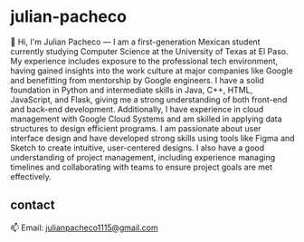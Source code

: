 # julian-pacheco

👋 Hi, I'm Julian Pacheco — I am a first-generation Mexican student currently studying Computer Science at the University of Texas at El Paso. My experience includes exposure to the professional tech environment, having gained insights into the work culture at major companies like Google and benefitting from mentorship by Google engineers. I have a solid foundation in Python and intermediate skills in Java, C++, HTML, JavaScript, and Flask, giving me a strong understanding of both front-end and back-end development. Additionally, I have experience in cloud management with Google Cloud Systems and am skilled in applying data structures to design efficient programs. I am passionate about user interface design and have developed strong skills using tools like Figma and Sketch to create intuitive, user-centered designs. I also have a good understanding of project management, including experience managing timelines and collaborating with teams to ensure project goals are met effectively.

## contact

📫 Email: julianpacheco1115@gmail.com  
